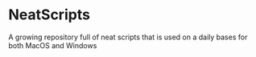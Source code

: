 # NeatScripts
A growing repository full of neat scripts that is used on a daily bases for both MacOS and Windows
